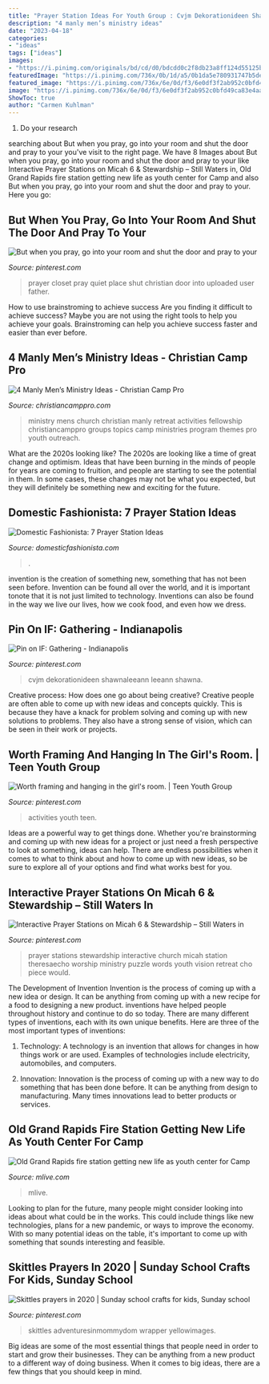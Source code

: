 ```yaml
---
title: "Prayer Station Ideas For Youth Group : Cvjm Dekorationideen Shawnaleeann Leeann Shawna"
description: "4 manly men’s ministry ideas"
date: "2023-04-18"
categories:
- "ideas"
tags: ["ideas"]
images:
- "https://i.pinimg.com/originals/bd/cd/d0/bdcdd0c2f8db23a8ff124d55125b0fa8.jpg"
featuredImage: "https://i.pinimg.com/736x/0b/1d/a5/0b1da5e780931747b5de817b14db7253--youth-activities-youth-ministry.jpg?b=t"
featured_image: "https://i.pinimg.com/736x/6e/0d/f3/6e0df3f2ab952c0bfd49ca83e4aa3322--prayer-wall-prayer-board.jpg"
image: "https://i.pinimg.com/736x/6e/0d/f3/6e0df3f2ab952c0bfd49ca83e4aa3322--prayer-wall-prayer-board.jpg"
ShowToc: true
author: "Carmen Kuhlman"
---
```



1. Do your research

	

		
searching about But when you pray, go into your room and shut the door and pray to your you've visit to the right page. We have 8 Images about But when you pray, go into your room and shut the door and pray to your like Interactive Prayer Stations on Micah 6 &amp; Stewardship – Still Waters in, Old Grand Rapids fire station getting new life as youth center for Camp and also But when you pray, go into your room and shut the door and pray to your. Here you go:
		
    
## But When You Pray, Go Into Your Room And Shut The Door And Pray To Your

<img loading=lazy src="https://i.pinimg.com/originals/ba/73/56/ba7356ba6f270a6e23e2b9acfa771dbb.jpg" onerror="this.onerror=null;this.src='https://tse2.mm.bing.net/th?id=OIP.tuQQkBnde0YmFewrU8TRngHaJ4&amp;pid=15.1';" alt="But when you pray, go into your room and shut the door and pray to your">

_Source: pinterest.com_

>prayer closet pray quiet place shut christian door into uploaded user father. 

	

How to use brainstroming to achieve success
Are you finding it difficult to achieve success? Maybe you are not using the right tools to help you achieve your goals. Brainstroming can help you achieve success faster and easier than ever before.

    
## 4 Manly Men’s Ministry Ideas - Christian Camp Pro

<img loading=lazy src="http://christiancamppro.com/wp-content/uploads/2016/08/manly-mens-ministry-ideas.jpg" onerror="this.onerror=null;this.src='https://tse3.mm.bing.net/th?id=OIP.YJ0-6biNUNcZiGaT9__yzwHaLG&amp;pid=15.1';" alt="4 Manly Men’s Ministry Ideas - Christian Camp Pro">

_Source: christiancamppro.com_

>ministry mens church christian manly retreat activities fellowship christiancamppro groups topics camp ministries program themes pro youth outreach. 

	

What are the 2020s looking like?
The 2020s are looking like a time of great change and optimism. Ideas that have been burning in the minds of people for years are coming to fruition, and people are starting to see the potential in them. In some cases, these changes may not be what you expected, but they will definitely be something new and exciting for the future.

    
## Domestic Fashionista: 7 Prayer Station Ideas

<img loading=lazy src="https://3.bp.blogspot.com/-gJrhUpV7fNA/VPjID3kjqbI/AAAAAAAAloQ/5mtlhVhpRpI/s1600/Prayer%2BStations-6.jpg" onerror="this.onerror=null;this.src='https://tse4.mm.bing.net/th?id=OIP.WcG-zh9dQ1pQJwWCQwmXeAHaLH&amp;pid=15.1';" alt="Domestic Fashionista: 7 Prayer Station Ideas">

_Source: domesticfashionista.com_

>. 

	

invention is the creation of something new, something that has not been seen before. Invention can be found all over the world, and it is important tonote that it is not just limited to technology. Inventions can also be found in the way we live our lives, how we cook food, and even how we dress.

    
## Pin On IF: Gathering - Indianapolis

<img loading=lazy src="https://i.pinimg.com/736x/6e/0d/f3/6e0df3f2ab952c0bfd49ca83e4aa3322--prayer-wall-prayer-board.jpg" onerror="this.onerror=null;this.src='https://tse2.mm.bing.net/th?id=OIP.zLKrMJ571yixhSxt4tV_cgHaHa&amp;pid=15.1';" alt="Pin on IF: Gathering - Indianapolis">

_Source: pinterest.com_

>cvjm dekorationideen shawnaleeann leeann shawna. 

	

Creative process: How does one go about being creative?
Creative people are often able to come up with new ideas and concepts quickly. This is because they have a knack for problem solving and coming up with new solutions to problems. They also have a strong sense of vision, which can be seen in their work or projects.

    
## Worth Framing And Hanging In The Girl&#039;s Room. | Teen Youth Group

<img loading=lazy src="https://i.pinimg.com/736x/0b/1d/a5/0b1da5e780931747b5de817b14db7253--youth-activities-youth-ministry.jpg?b=t" onerror="this.onerror=null;this.src='https://tse3.mm.bing.net/th?id=OIP.BdfwiG8QBapQ9FtD7n_VMQHaFj&amp;pid=15.1';" alt="Worth framing and hanging in the girl&#039;s room. | Teen Youth Group">

_Source: pinterest.com_

>activities youth teen. 

	

Ideas are a powerful way to get things done. Whether you're brainstorming and coming up with new ideas for a project or just need a fresh perspective to look at something, ideas can help. There are endless possibilities when it comes to what to think about and how to come up with new ideas, so be sure to explore all of your options and find what works best for you.

    
## Interactive Prayer Stations On Micah 6 &amp; Stewardship – Still Waters In

<img loading=lazy src="https://i.pinimg.com/originals/bd/cd/d0/bdcdd0c2f8db23a8ff124d55125b0fa8.jpg" onerror="this.onerror=null;this.src='https://tse2.mm.bing.net/th?id=OIP.qYadOj59RfxxrXywe_eCUwHaJ4&amp;pid=15.1';" alt="Interactive Prayer Stations on Micah 6 &amp; Stewardship – Still Waters in">

_Source: pinterest.com_

>prayer stations stewardship interactive church micah station theresaecho worship ministry puzzle words youth vision retreat cho piece would. 

	

The Development of Invention
Invention is the process of coming up with a new idea or design. It can be anything from coming up with a new recipe for a food to designing a new product. inventions have helped people throughout history and continue to do so today. There are many different types of inventions, each with its own unique benefits. Here are three of the most important types of inventions:
1) Technology: A technology is an invention that allows for changes in how things work or are used. Examples of technologies include electricity, automobiles, and computers.

2) Innovation: Innovation is the process of coming up with a new way to do something that has been done before. It can be anything from design to manufacturing. Many times innovations lead to better products or services.

    
## Old Grand Rapids Fire Station Getting New Life As Youth Center For Camp

<img loading=lazy src="https://www.mlive.com/resizer/E7D85aOOKEQ3ZrpbIeHhRvnAWTU=/1280x0/smart/advancelocal-adapter-image-uploads.s3.amazonaws.com/image.mlive.com/home/mlive-media/width2048/img/grpress/news_impact/photo/firestationjpg-f54b9dc6cb431804.jpg" onerror="this.onerror=null;this.src='https://tse2.mm.bing.net/th?id=OIP.iYFqLzKQCelEsVAVn6wVbgHaEp&amp;pid=15.1';" alt="Old Grand Rapids fire station getting new life as youth center for Camp">

_Source: mlive.com_

>mlive. 

	

Looking to plan for the future, many people might consider looking into ideas about what could be in the works. This could include things like new technologies, plans for a new pandemic, or ways to improve the economy. With so many potential ideas on the table, it's important to come up with something that sounds interesting and feasible.

    
## Skittles Prayers In 2020 | Sunday School Crafts For Kids, Sunday School

<img loading=lazy src="https://i.pinimg.com/736x/bb/c4/39/bbc43916b72dd2b71ead0accff9dd461.jpg" onerror="this.onerror=null;this.src='https://tse3.mm.bing.net/th?id=OIP.FJIyFCjUpb25Tlwpn46YHAHaLv&amp;pid=15.1';" alt="Skittles prayers in 2020 | Sunday school crafts for kids, Sunday school">

_Source: pinterest.com_

>skittles adventuresinmommydom wrapper yellowimages. 

	

Big ideas are some of the most essential things that people need in order to start and grow their businesses. They can be anything from a new product to a different way of doing business. When it comes to big ideas, there are a few things that you should keep in mind. 

